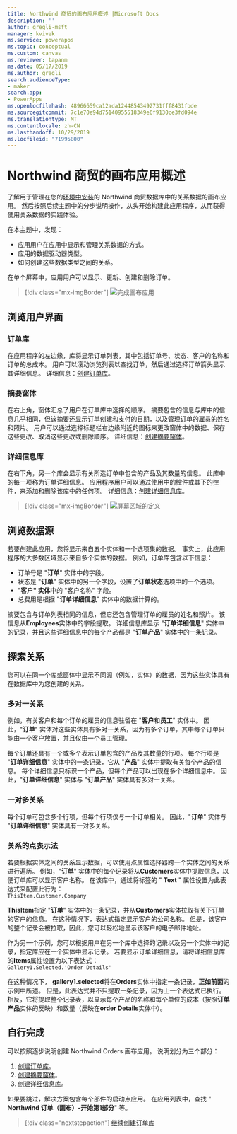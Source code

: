 ```yaml
---
title: Northwind 商贸的画布应用概述 |Microsoft Docs
description: ''
author: gregli-msft
manager: kvivek
ms.service: powerapps
ms.topic: conceptual
ms.custom: canvas
ms.reviewer: tapanm
ms.date: 05/17/2019
ms.author: gregli
search.audienceType:
- maker
search.app:
- PowerApps
ms.openlocfilehash: 48966659ca12ada12448543492731fff8431fbde
ms.sourcegitcommit: 7c1e70e94d75140955518349e6f9130ce3fd094e
ms.translationtype: MT
ms.contentlocale: zh-CN
ms.lasthandoff: 10/29/2019
ms.locfileid: "71995800"
---
```

# <a name="overview-of-the-canvas-app-for-northwind-traders"></a>Northwind 商贸的画布应用概述

了解用于管理在您的[环境中安装](northwind-install.md)的 Northwind 商贸数据库中的关系数据的画布应用。 然后按照后续主题中的分步说明操作，从头开始构建此应用程序，从而获得使用关系数据的实践体验。

在本主题中，发现：

- 应用用户在应用中显示和管理关系数据的方式。
- 应用的数据驱动器类型。
- 如何创建这些数据类型之间的关系。

在单个屏幕中，应用用户可以显示、更新、创建和删除订单。

> [!div class="mx-imgBorder"]
> ![完成画布应用](media/northwind-orders-canvas-part1/orders-finished.png)

## <a name="explore-the-user-interface"></a>浏览用户界面

### <a name="order-gallery"></a>订单库

在应用程序的左边缘，库将显示订单列表，其中包括订单号、状态、客户的名称和订单的总成本。 用户可以滚动浏览列表以查找订单，然后通过选择订单箭头显示其详细信息。 详细信息：[创建订单库](northwind-orders-canvas-part1.md)。

### <a name="summary-form"></a>摘要窗体

在右上角，窗体汇总了用户在订单库中选择的顺序。 摘要包含的信息与库中的信息几乎相同，但该摘要还显示订单创建和支付的日期，以及管理订单的雇员的姓名和照片。 用户可以通过选择标题栏右边缘附近的图标来更改窗体中的数据、保存这些更改、取消这些更改或删除顺序。 详细信息：[创建摘要窗体](northwind-orders-canvas-part2.md)。

### <a name="detail-gallery"></a>详细信息库

在右下角，另一个库会显示有关所选订单中包含的产品及其数量的信息。 此库中的每一项称为订单详细信息。 应用程序用户可以通过使用中的控件或其下的控件，来添加和删除该库中的任何项。 详细信息：[创建详细信息库](northwind-orders-canvas-part3.md)。

> [!div class="mx-imgBorder"]
> ![屏幕区域的定义](media/northwind-orders-canvas-part1/orders-parts.png)

## <a name="explore-the-data-sources"></a>浏览数据源

若要创建此应用，您将显示来自五个实体和一个选项集的数据。 事实上，此应用程序的大多数区域显示来自多个实体的数据。 例如，订单库包含以下信息：

- 订单号是 "**订单**" 实体中的字段。
- 状态是 "**订单**" 实体中的另一个字段，设置了**订单状态**选项中的一个选项。
- "**客户" 实体中**的 "客户名称" 字段。
- 总费用是根据 "**订单详细信息**" 实体中的数据计算的。

摘要包含与订单列表相同的信息，但它还包含管理订单的雇员的姓名和照片。 该信息从**Employees**实体中的字段提取。 详细信息库显示 "**订单详细信息**" 实体中的记录，并且这些详细信息中的每个产品都是 "**订单产品**" 实体中的一条记录。

## <a name="explore-the-relationships"></a>探索关系

您可以在同一个库或窗体中显示不同源（例如，实体）的数据，因为这些实体具有在数据库中为您创建的关系。

### <a name="many-to-one-relationships"></a>多对一关系

例如，有关客户和每个订单的雇员的信息驻留在 "**客户**和**员工**" 实体中。 因此，"**订单**" 实体对这些实体具有多对一关系，因为有多个订单，其中每个订单只能由一个客户放置，并且仅由一个员工管理。

每个订单还具有一个或多个表示订单包含的产品及其数量的行项。 每个行项是 "**订单详细信息**" 实体中的一条记录，它从 "**产品**" 实体中提取有关每个产品的信息。 每个详细信息只标识一个产品，但每个产品可以出现在多个详细信息中。 因此，"**订单详细信息**" 实体与 "**订单产品**" 实体具有多对一关系。

### <a name="one-to-many-relationships"></a>一对多关系

每个订单可包含多个行项，但每个行项仅与一个订单相关。 因此，"**订单**" 实体与 "**订单详细信息**" 实体具有一对多关系。

### <a name="dot-notation-for-relationships"></a>关系的点表示法 

若要根据实体之间的关系显示数据，可以使用点属性选择器跨一个实体之间的关系进行遍历。  例如，"**订单**" 实体中的每个记录将从**Customers**实体中提取信息，以便订单库可以显示客户名称。 在该库中，通过将标签的 " **Text** " 属性设置为此表达式来配置此行为：<br>`ThisItem.Customer.Company`

**ThisItem**指定 "**订单**" 实体中的一条记录，并从**Customers**实体拉取有关下订单的客户的信息。 在这种情况下，表达式指定显示客户的公司名称。 但是，该客户的整个记录会被拉取，因此，您可以轻松地显示该客户的电子邮件地址。

作为另一个示例，您可以根据用户在另一个库中选择的记录以及另一个实体中的记录，指定库应在一个实体中显示记录。 若要显示订单详细信息，请将详细信息库的**Items**属性设置为以下表达式：<br>`Gallery1.Selected.'Order Details'`

在这种情况下， **gallery1.selected**将在**Orders**实体中指定一条记录，**正如前面**的示例中所述。 但是，此表达式并不只提取一条记录，因为上一个表达式已执行。 相反，它将提取整个记录表，以显示每个产品的名称和每个单位的成本（按照**订单产品**实体的反映）和数量（反映在**order Details**实体中）。

## <a name="do-it-yourself"></a>自行完成

可以按照逐步说明创建 Northwind Orders 画布应用。  说明划分为三个部分：

1. [创建订单库](northwind-orders-canvas-part1.md)。
1. [创建摘要窗体](northwind-orders-canvas-part2.md)。
1. [创建详细信息库](northwind-orders-canvas-part3.md)。

如果要跳过，解决方案包含每个部件的启动点应用。  在应用列表中，查找 " **Northwind 订单（画布）-开始第1部分**" 等。

> [!div class="nextstepaction"]
> [继续创建订单库](northwind-orders-canvas-part1.md)

